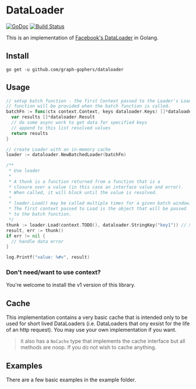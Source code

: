 # DataLoader
[![GoDoc](https://godoc.org/gopkg.in/graph-gophers/dataloader.v3?status.svg)](https://godoc.org/github.com/graph-gophers/dataloader)
[![Build Status](https://travis-ci.org/graph-gophers/dataloader.svg?branch=master)](https://travis-ci.org/graph-gophers/dataloader)

This is an implementation of [Facebook's DataLoader](https://github.com/facebook/dataloader) in Golang.

## Install
`go get -u github.com/graph-gophers/dataloader`

## Usage
```go
// setup batch function - the first Context passed to the Loader's Load
// function will be provided when the batch function is called.
batchFn := func(ctx context.Context, keys dataloader.Keys) []*dataloader.Result {
  var results []*dataloader.Result
  // do some async work to get data for specified keys
  // append to this list resolved values
  return results
}

// create Loader with an in-memory cache
loader := dataloader.NewBatchedLoader(batchFn)

/**
 * Use loader
 *
 * A thunk is a function returned from a function that is a
 * closure over a value (in this case an interface value and error).
 * When called, it will block until the value is resolved.
 *
 * loader.Load() may be called multiple times for a given batch window.
 * The first context passed to Load is the object that will be passed
 * to the batch function.
 */
thunk := loader.Load(context.TODO(), dataloader.StringKey("key1")) // StringKey is a convenience method that make wraps string to implement `Key` interface
result, err := thunk()
if err != nil {
  // handle data error
}

log.Printf("value: %#v", result)
```

### Don't need/want to use context?
You're welcome to install the v1 version of this library.

## Cache
This implementation contains a very basic cache that is intended only to be used for short lived DataLoaders (i.e. DataLoaders that ony exsist for the life of an http request). You may use your own implementation if you want.

> it also has a `NoCache` type that implements the cache interface but all methods are noop. If you do not wish to cache anything.

## Examples
There are a few basic examples in the example folder.
